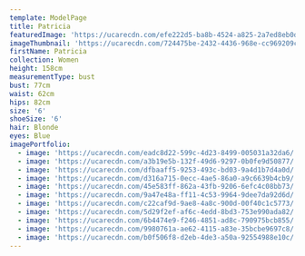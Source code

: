 ```yaml
---
template: ModelPage
title: Patricia
featuredImage: 'https://ucarecdn.com/efe222d5-ba8b-4524-a825-2a7ed8eb0d77/'
imageThumbnail: 'https://ucarecdn.com/724475be-2432-4436-968e-cc969209cf30/'
firstName: Patricia
collection: Women
height: 158cm
measurementType: bust
bust: 77cm
waist: 62cm
hips: 82cm
size: '6'
shoeSize: '6'
hair: Blonde
eyes: Blue
imagePortfolio:
  - image: 'https://ucarecdn.com/eadc8d22-599c-4d23-8499-005031a32da6/'
  - image: 'https://ucarecdn.com/a3b19e5b-132f-49d6-9297-0b0fe9d50877/'
  - image: 'https://ucarecdn.com/dfbaaff5-9253-493c-bd03-9a4d1b7d4a0d/'
  - image: 'https://ucarecdn.com/d316a715-0ecc-4ae5-86a0-a9c6639b4cb9/'
  - image: 'https://ucarecdn.com/45e583ff-862a-43fb-9206-6efc4c08bb73/'
  - image: 'https://ucarecdn.com/9a47e48a-ff11-4c53-9964-9dee7da92d6d/'
  - image: 'https://ucarecdn.com/c22caf9d-9ae8-4a8c-900d-00f40c1c5773/'
  - image: 'https://ucarecdn.com/5d29f2ef-af6c-4edd-8bd3-753e990ada82/'
  - image: 'https://ucarecdn.com/6b4474e9-f246-4851-ad8c-790975bcb855/'
  - image: 'https://ucarecdn.com/9980761a-ae62-4115-a83e-35bcbe9697c8/'
  - image: 'https://ucarecdn.com/b0f506f8-d2eb-4de3-a50a-92554988e10c/'
---
```


